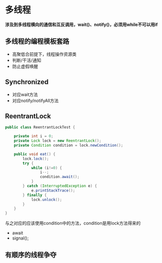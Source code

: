 # 多线程

**涉及到多线程横向的通信和互反调用，wait()、notify()，必须用while不可以用if**

## 多线程的编程模板套路

- 高聚低合前提下，线程操作资源类
- 判断/干活/通知
- 防止虚假唤醒

## Synchronized

- 对应wait方法
- 对应notify/notifyAll方法

## ReentrantLock

```java
public class ReentrantLockTest {

    private int i = 0;
    private Lock lock = new ReentrantLock();
    private Condition condition = lock.newCondition();

    public void eat() {
        lock.lock();
        try {
            while (i!=0) {
                i--;
                condition.await();
            }
        } catch (InterruptedException e) {
            e.printStackTrace();
        } finally {
            lock.unlock();
        }
    }
}
```

与之对应的应该使用condition中的方法，condition是用lock方法得来的

- await
- signal();

## 有顺序的线程争夺



